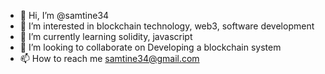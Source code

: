 - 👋 Hi, I’m @samtine34
- 👀 I’m interested in blockchain technology, web3, software development
- 🌱 I’m currently learning solidity, javascript
- 💞️ I’m looking to collaborate on Developing a blockchain system
- 📫 How to reach me samtine34@gmail.com

<!---
samtine34/samtine34 is a ✨ special ✨ repository because its `README.md` (this file) appears on your GitHub profile.
You can click the Preview link to take a look at your changes.
--->
